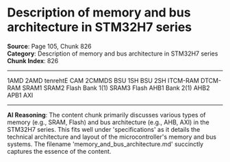 # Description of memory and bus architecture in STM32H7 series

**Source**: Page 105, Chunk 826  
**Category**: Description of memory and bus architecture in STM32H7 series  
**Chunk Index**: 826

---

1AMD 2AMD
tenrehtE
CAM
2CMMDS
BSU 1SH BSU 2SH ITCM-RAM
DTCM-RAM
SRAM1
SRAM2
Flash
Bank 1(1) SRAM3
Flash AHB1
Bank 2(1)
AHB2
APB1
AXI

---

**AI Reasoning**: The content chunk primarily discusses various types of memory (e.g., SRAM, Flash) and bus architecture (e.g., AHB, AXI) in the STM32H7 series. This fits well under 'specifications' as it details the technical architecture and layout of the microcontroller's memory and bus systems. The filename 'memory_and_bus_architecture.md' succinctly captures the essence of the content.
